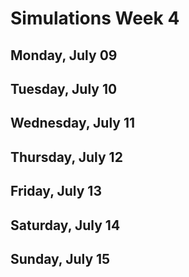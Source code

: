 # Simulations Week 4

## Monday, July 09

## Tuesday, July 10

## Wednesday, July 11

## Thursday, July 12

## Friday, July 13

## Saturday, July 14

## Sunday, July 15

